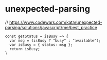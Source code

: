 # unexpected-parsing
// https://www.codewars.com/kata/unexpected-parsing/solutions/javascript/me/best_practice


```
const getStatus = isBusy => {
  var msg = (isBusy ? "busy" : "available");
  var isBusy = { status: msg };
  return isBusy;
}
```
